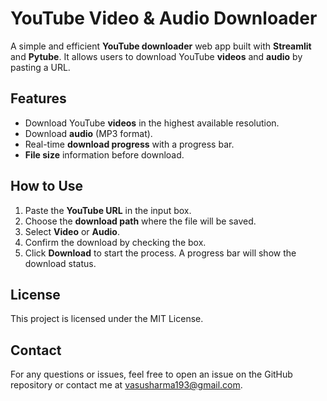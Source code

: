 # YouTube Video & Audio Downloader

A simple and efficient **YouTube downloader** web app built with **Streamlit** and **Pytube**. It allows users to download YouTube **videos** and **audio** by pasting a URL.

## Features
- Download YouTube **videos** in the highest available resolution.
- Download **audio** (MP3 format).
- Real-time **download progress** with a progress bar.
- **File size** information before download.

## How to Use

1. Paste the **YouTube URL** in the input box.
2. Choose the **download path** where the file will be saved.
3. Select **Video** or **Audio**.
4. Confirm the download by checking the box.
5. Click **Download** to start the process. A progress bar will show the download status.

## License

This project is licensed under the MIT License.

## Contact

For any questions or issues, feel free to open an issue on the GitHub repository or contact me at [vasusharma193@gmail.com](mailto:vasusharma193@gmail.com).

